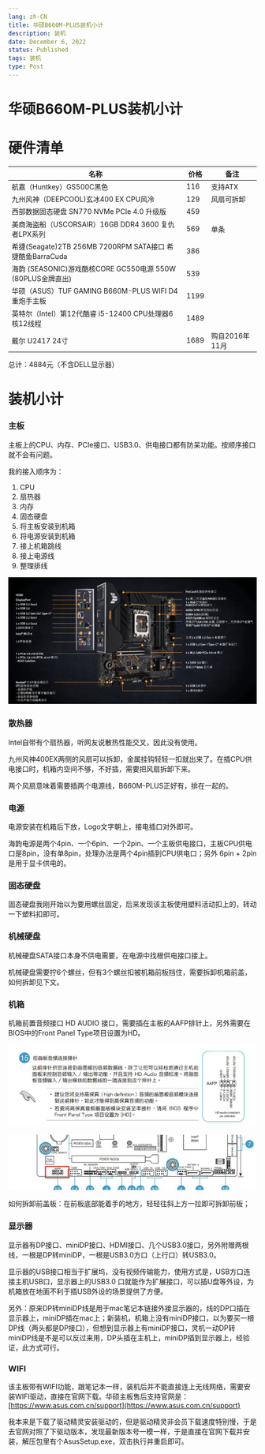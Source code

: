 ```yaml
---
lang: zh-CN
title: 华硕B660M-PLUS装机小计
description: 装机
date: December 6, 2022
status: Published
tags: 装机
type: Post
---
```


# 华硕B660M-PLUS装机小计

# 硬件清单

| 名称                                                  | 价格    | 备注         |
|-----------------------------------------------------|-------|------------|
| 航嘉（Huntkey）GS500C黑色                                 | 	116  | 支持ATX      |
| 九州风神（DEEPCOOL)玄冰400 EX CPU风冷	                       | 129   | 风扇可拆卸      |
| 西部数据固态硬盘 SN770 NVMe PCIe 4.0 升级版	                   | 459   |            |
| 美商海盗船（USCORSAIR）16GB DDR4 3600 复仇者LPX系列	            | 569   | 单条         |
| 希捷(Seagate)2TB 256MB 7200RPM  SATA接口 希捷酷鱼BarraCuda	 | 386   |            |
| 海韵 (SEASONIC)游戏酷核CORE GC550电源 550W (80PLUS金牌直出)	    | 539   |            |
| 华硕（ASUS）TUF GAMING B660M-PLUS WIFI D4重炮手主板	         | 1199  |            |
| 英特尔（Intel）第12代酷睿 i5-12400 CPU处理器6核12线程	             | 1489  |            |
| 戴尔 U2417 24寸	                                       | 1689  | 购自2016年11月 |

总计：4884元（不含DELL显示器）

# 装机小计

### 主板

主板上的CPU、内存、PCIe接口、USB3.0、供电接口都有防呆功能。按顺序接口就不会有问题。

我的接入顺序为：

1. CPU
2. 扇热器
3. 内存
4. 固态硬盘
5. 将主板安装到机箱
6. 将电源安装到机箱
7. 接上机箱跳线
8. 接上电源线
9. 整理排线

![华硕B660M主板说明](./huasuoB660M.png)

### 散热器

Intel自带有个扇热器，听网友说散热性能交叉，因此没有使用。

九州风神400EX两侧的风扇可以拆卸，金属挂钩轻轻一扣就出来了。在插CPU供电接口时，机箱内空间不够，不好插，需要把风扇拆卸下来。

两个风扇意味着需要插两个电源线，B660M-PLUS正好有，排在一起的。

### 电源

电源安装在机箱后下放，Logo文字朝上，接电插口对外即可。

海韵电源是两个4pin、一个6pin、一个2pin、一个主板供电接口，主板CPU供电口是8pin，没有单8pin，处理办法是两个4pin插到CPU供电口；另外
6pin + 2pin 是用于显卡供电的。

### 固态硬盘

固态硬盘我刚开始以为要用螺丝固定，后来发现该主板使用塑料活动扣上的，转动一下塑料扣即可。

### 机械硬盘

机械硬盘SATA接口本身不供电需要，在电源中找根供电接口接上。

机械硬盘需要拧6个螺丝，但有3个螺丝扣被机箱前板挡住，需要拆卸机箱前盖，如何拆卸见下文。

### 机箱

机箱前置音频接口 HD AUDIO 接口，需要插在主板的AAFP排针上，另外需要在BIOS中的Front Panel Type项目设置为HD。

![Chip Manual -0](./chip-manual-0.png)

![Chip Manual](./chip-manual.png)

如何拆卸前盖板：在前板底部能着手的地方，轻轻往斜上方一拉即可拆卸前板；

### 显示器

显示器有DP接口、miniDP接口、HDMI接口、几个USB3.0接口，另外附赠两根线，一根是DP转miniDP，一根是USB3.0方口（上行口）转USB3.0。

显示器的USB接口相当于扩展坞，没有视频传输能力，使用方式是，USB方口连接主机USB口，显示器上的USB3.0
口就能作为扩展接口，可以插U盘等外设，为机箱放在地面不利于插USB外设的场景提供了方便。

另外：原来DP转miniDP线是用于mac笔记本链接外接显示器的，线的DP口插在显示器上，miniDP插在mac上；新装机，机箱上没有miniDP接口，以为要买一根DP线（两头都是DP接口），但想到显示器上有miniDP接口，灵机一动DP转miniDP线是不是可以反过来用，DP头插在主机上，miniDP插到显示器上，经验证，此方式可行。

### WIFI

该主板带有WIFI功能，跟笔记本一样，装机后并不能直接连上无线网络，需要安装WIFI驱动，直接在官网下载。华硕主板售后支持官网是： [https://www.asus.com.cn/support](https://www.asus.com.cn/support)

我本来是下载了驱动精灵安装驱动的，但是驱动精灵非会员下载速度特别慢，于是去官网对照了下驱动版本，发现最新版本号一模一样，于是直接在官网下载并安装，解压包里有个AsusSetup.exe，双击执行并重启即可。
